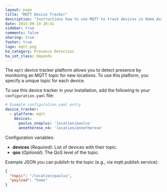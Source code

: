 ```yaml
---
layout: page
title: "MQTT Device Tracker"
description: "Instructions how to use MQTT to track devices in Home Assistant."
date: 2015-09-19 20:41
sidebar: true
comments: false
sharing: true
footer: true
logo: mqtt.png
ha_category: Presence Detection
ha_iot_class: depends
---
```



The `mqtt` device tracker platform allows you to detect presence by monitoring an MQTT topic for new locations. To use this platform, you specify a unique topic for each device.

To use this device tracker in your installation, add the following to your `configuration.yaml` file:

```yaml
# Example configuration.yaml entry
device_tracker:
  - platform: mqtt
    devices:
      paulus_oneplus: 'location/paulus'
      annetherese_n4: 'location/annetherese'
```

Configuration variables:

- **devices** (*Required*): List of devices with their topic.
- **qos** (*Optional*): The QoS level of the topic.


Example JSON you can publish to the topic (e.g., via mqtt.publish service):

```json
{
  "topic": "/location/paulus",
  "payload": "home"
}
```
